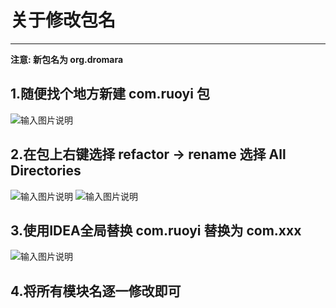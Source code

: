 # 关于修改包名
- - -

**注意: 新包名为 org.dromara**

## 1.随便找个地方新建 com.ruoyi 包
![输入图片说明](https://foruda.gitee.com/images/1683276819877387946/8e48385c_1766278.png "屏幕截图")

## 2.在包上右键选择 refactor -> rename 选择 All Directories
![输入图片说明](https://foruda.gitee.com/images/1683276891079076405/79808b22_1766278.png "屏幕截图")
![输入图片说明](https://foruda.gitee.com/images/1683276881727653847/7e6b7414_1766278.png "屏幕截图")


## 3.使用IDEA全局替换 com.ruoyi 替换为 com.xxx

![输入图片说明](https://foruda.gitee.com/images/1683276973371814431/80a35a90_1766278.png "屏幕截图")

## 4.将所有模块名逐一修改即可
